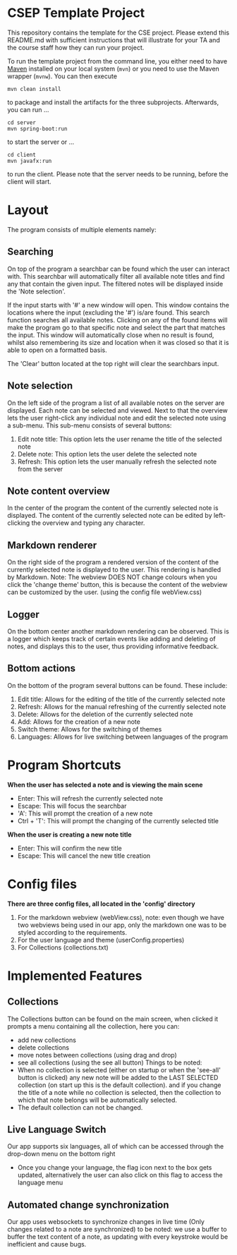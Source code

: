 # CSEP Template Project

This repository contains the template for the CSE project. Please extend this README.md with sufficient instructions that will illustrate for your TA and the course staff how they can run your project.

To run the template project from the command line, you either need to have [Maven](https://maven.apache.org/install.html) installed on your local system (`mvn`) or you need to use the Maven wrapper (`mvnw`). You can then execute

	mvn clean install

to package and install the artifacts for the three subprojects. Afterwards, you can run ...

	cd server
	mvn spring-boot:run

to start the server or ...

	cd client
	mvn javafx:run

to run the client. Please note that the server needs to be running, before the client will start.

# Layout
The program consists of multiple elements namely:

## Searching
On top of the program a searchbar can be found which the user can interact with.
This searchbar will automatically filter all available note titles and find any that contain the given input.
The filtered notes will be displayed inside the 'Note selection'.

If the input starts with '#' a new window will open. This window contains the locations where the input (excluding the '#') is/are found.
This search function searches all available notes. Clicking on any of the found items will make the program go to that specific note and select the part that matches the input.
This window will automatically close when no result is found, whilst also remembering its size and location when it was closed so that it is able to open on a formatted basis.

The 'Clear' button located at the top right will clear the searchbars input.

## Note selection
On the left side of the program a list of all available notes on the server are displayed. Each note can be selected and viewed.
Next to that the overview lets the user right-click any individual note and edit the selected note using a sub-menu.
This sub-menu consists of several buttons:
1. Edit note title: This option lets the user rename the title of the selected note
2. Delete note: This option lets the user delete the selected note
3. Refresh: This option lets the user manually refresh the selected note from the server

## Note content overview
In the center of the program the content of the currently selected note is displayed.
The content of the currently selected note can be edited by left-clicking the overview and typing any character.

## Markdown renderer
On the right side of the program a rendered version of the content of the currently selected note is displayed to the user.
This rendering is handled by Markdown.
Note: The webview DOES NOT change colours when you click the 'change theme' button, this is because the content of the webview can be customized by the user. (using the config file webView.css)

## Logger
On the bottom center another markdown rendering can be observed. This is a logger which keeps track of certain events like adding and deleting of notes,
and displays this to the user, thus providing informative feedback.

## Bottom actions
On the bottom of the program several buttons can be found. These include:
1. Edit title: Allows for the editing of the title of the currently selected note
2. Refresh: Allows for the manual refreshing of the currently selected note
3. Delete: Allows for the deletion of the currently selected note
4. Add: Allows for the creation of a new note
5. Switch theme: Allows for the switching of themes
6. Languages: Allows for live switching between languages of the program

# Program Shortcuts
**When the user has selected a note and is viewing the main scene**
- Enter: This will refresh the currently selected note
- Escape: This will focus the searchbar
- 'A': This will prompt the creation of a new note
- Ctrl + 'T': This will prompt the changing of the currently selected title

**When the user is creating a new note title**
- Enter: This will confirm the new title
- Escape: This will cancel the new title creation

# Config files

**There are three config files, all located in the 'config' directory**
1. For the markdown webview (webView.css), note: even though we have two webviews being used in our app, only the markdown one was to be styled according to the requirements.
2. For the user language and theme (userConfig.properties)
3. For Collections (collections.txt)

# Implemented Features

## Collections
The Collections button can be found on the main screen, when clicked it prompts a menu containing all the collection, here you can:
- add new collections
- delete collections
- move notes between collections (using drag and drop)
- see all collections (using the see all button)
Things to be noted:
- When no collection is selected (either on startup or when the 'see-all' button is clicked) any new note will be added to the LAST SELECTED collection (on start up this is the default collection).
  and if you change the title of a note while no collection is selected, then the collection to which that note belongs will be automatically selected.
- The default collection can not be changed.

## Live Language Switch
Our app supports six languages, all of which can be accessed through the drop-down menu on the bottom right
- Once you change your language, the flag icon next to the box gets updated, alternatively the user can also click on this flag to access the language menu

## Automated change synchronization

Our app uses websockets to synchronize changes in live time (Only changes related to a note are synchronized)
to be noted: we use a buffer to buffer the text content of a note, as updating with every keystroke would be inefficient and cause bugs.
